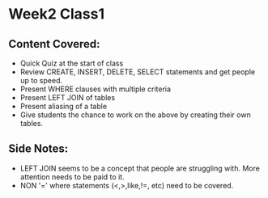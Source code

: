 # Week2 Class1 #

## Content Covered: ##

* Quick Quiz at the start of class
* Review CREATE, INSERT, DELETE, SELECT statements and get people up to speed.
* Present WHERE clauses with multiple criteria 
* Present LEFT JOIN of tables
* Present aliasing of a table
* Give students the chance to work on the above by creating their own tables.



## Side Notes: ##


* LEFT JOIN seems to be a concept that people are struggling with. More attention needs to be paid to it. 
* NON '=' where statements (<,>,like,!=, etc) need to be covered. 